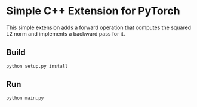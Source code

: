 # Simple C++ Extension for PyTorch
This simple extension adds a forward operation that computes the squared L2 norm and implements a backward pass for it.

## Build
```
python setup.py install
```

## Run
```
python main.py
```
